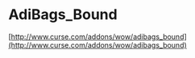AdiBags_Bound
=============

[http://www.curse.com/addons/wow/adibags_bound](http://www.curse.com/addons/wow/adibags_bound)